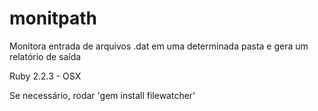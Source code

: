 # monitpath

Monitora entrada de arquivos .dat em uma determinada pasta e gera um relatório de saída

Ruby 2.2.3 - OSX

Se necessário, rodar 'gem install filewatcher'
